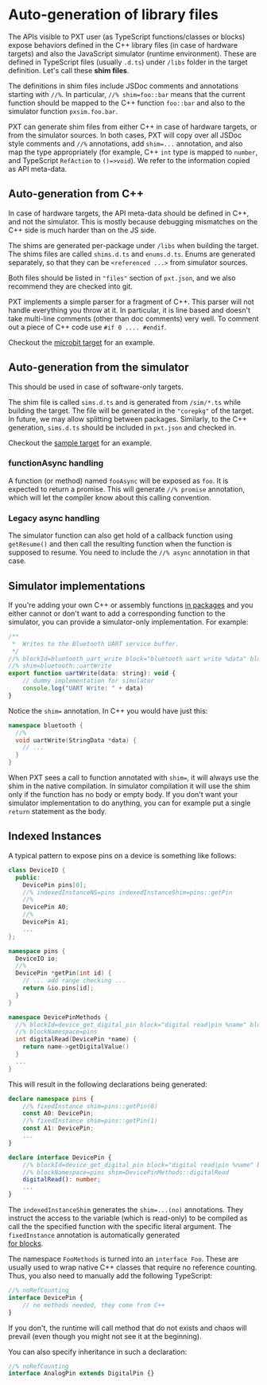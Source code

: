 # Auto-generation of library files

The APIs visible to PXT user (as TypeScript functions/classes or blocks)
expose behaviors defined in the C++ library files (in case of hardware targets)
and also the JavaScript simulator (runtime environment).
These are defined in TypeScript files (usually ``.d.ts``) under `/libs` folder
in the target definition. Let's call these **shim files**.

The definitions in shim files include JSDoc comments and
annotations starting with `//%`. In particular, `//% shim=foo::bar` means
that the current function should be mapped to the C++ function `foo::bar`
and also to the simulator function `pxsim.foo.bar`.

PXT can generate shim files from either C++
in case of hardware targets, or from the simulator sources.
In both cases, PXT will copy over all JSDoc style comments and `//%` annotations,
add `shim=...` annotation, and also map the type appropriately (for example, C++ `int` type
is mapped to `number`, and TypeScript `RefAction` to `()=>void`).
We refer to the information copied as API meta-data.

## Auto-generation from C++

In case of hardware targets, the API meta-data should be defined in C++, and not the simulator.
This is mostly because debugging mismatches on the C++ side is much harder than on the JS
side.

The shims are generated per-package under `/libs` when building the target.
The shims files are called `shims.d.ts` and `enums.d.ts`. Enums are generated
separately, so that they can be `<referenced ...>` from simulator sources.

Both files should be listed in `"files"` section of `pxt.json`, and we also recommend
they are checked into git.

PXT implements a simple parser for a fragment of C++. This parser will not handle
everything you throw at it. In particular, it is line based and doesn't take
multi-line comments (other than doc comments) very well. To comment out a piece of C++
code use `#if 0 .... #endif`.

Checkout the [microbit target](https://github.com/Microsoft/pxt-microbit) for an example.

## Auto-generation from the simulator

This should be used in case of software-only targets.

The shim file is called `sims.d.ts` and is generated from `/sim/*.ts` while building
the target. The file will be generated in the `"corepkg"` of the target. In future, we may
allow splitting between packages. Similarly, to the C++ generation, `sims.d.ts` should
be included in `pxt.json` and checked in.

Checkout the [sample target](https://github.com/Microsoft/pxt-sample) for an example.

### functionAsync handling

A function (or method) named `fooAsync` will be exposed as `foo`. It is expected
to return a promise. This will generate `//% promise` annotation, which will let
the compiler know about this calling convention.

### Legacy async handling

The simulator function can also get hold of a callback function using `getResume()`
and then call the resulting function when the function is supposed to resume.
You need to include the ``//% async`` annotation in that case.

## Simulator implementations

If you're adding your own C++ or assembly functions [in packages](/packages)
and you either cannot or don't want to add a corresponding function to the simulator,
you can provide a simulator-only implementation. For example:

```js
/**
 *  Writes to the Bluetooth UART service buffer.
 */
//% blockId=bluetooth_uart_write block="bluetooth uart write %data" blockGap=8
//% shim=bluetooth::uartWrite
export function uartWrite(data: string): void {
    // dummy implementation for simulator
    console.log("UART Write: " + data)
}
```

Notice the `shim=` annotation. In C++ you would have just this:

```cpp
namespace bluetooth {
  //%
  void uartWrite(StringData *data) {
    // ...
  }
}   
```

When PXT sees a call to function annotated with `shim=`, it will always use the
shim in the native compilation. In simulator compilation it will use the shim only
if the function has no body or empty body. If you don't want your simulator implementation
to do anything, you can for example put a single `return` statement as the body.

## Indexed Instances

A typical pattern to expose pins on a device is something like follows:

```cpp
class DeviceIO {
  public:
    DevicePin pins[0];
    //% indexedInstanceNS=pins indexedInstanceShim=pins::getPin
    //%
    DevicePin A0;
    //%
    DevicePin A1;
    ...
};

namespace pins {
  DeviceIO io;
  //%
  DevicePin *getPin(int id) {
    // ... add range checking ...
    return &io.pins[id];
  }
}

namespace DevicePinMethods {
  //% blockId=device_get_digital_pin block="digital read|pin %name" blockGap=8
  //% blockNamespace=pins
  int digitalRead(DevicePin *name) {
    return name->getDigitalValue()
  }
  ...
}
```

This will result in the following declarations being generated:

```typescript
declare namespace pins {
    //% fixedInstance shim=pins::getPin(0)
    const A0: DevicePin;
    //% fixedInstance shim=pins::getPin(1)
    const A1: DevicePin;
    ...
}

declare interface DevicePin {
    //% blockId=device_get_digital_pin block="digital read|pin %name" blockGap=8
    //% blockNamespace=pins shim=DevicePinMethods::digitalRead
    digitalRead(): number;
    ...
}
```

The `indexedInstanceShim` generates the `shim=...(no)` annotations.
They instruct the access to the variable (which is read-only) to be
compiled as call the the specified function with the specific literal
argument. The `fixedInstance` annotation is automatically generated  
[for blocks](/defining-blocks#Fixed-Instance-Set).

The namespace `FooMethods` is turned into an `interface Foo`. These
are usually used to wrap native C++ classes that require no reference
counting. Thus, you also need to manually add the following TypeScript:

```typescript
//% noRefCounting
interface DevicePin {
    // no methods needed, they come from C++
}
```

If you don't, the runtime will call method that do not exists and
chaos will prevail (even though you might not see it at the beginning).

You can also specify inheritance in such a declaration:

```typescript
//% noRefCounting
interface AnalogPin extends DigitalPin {}
```
